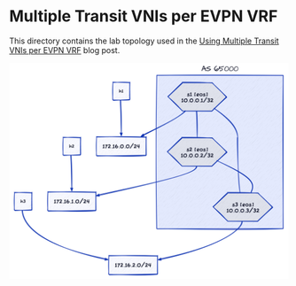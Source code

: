 # Multiple Transit VNIs per EVPN VRF

This directory contains the lab topology used in the [Using Multiple Transit VNIs per EVPN VRF](https://blog.ipspace.net/2024/08/multiple-transit-vni-evpn-vrf/) blog post.

![Lab topology](topology.png)